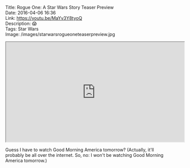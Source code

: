 Title: Rogue One: A Star Wars Story Teaser Preview  
Date: 2016-04-06 16:36  
Link: https://youtu.be/MaYv3Y8tyoQ  
Description: 😱  
Tags: Star Wars  
Image: /images/starwarsrogueoneteaserpreview.jpg  

<iframe class="radius" width="560" height="315" src="https://www.youtube-nocookie.com/embed/MaYv3Y8tyoQ?rel=0&amp;showinfo=0" allowfullscreen></iframe>

Guess I have to watch Good Morning America tomorrow? (Actually, it'll probably be all over the internet. So, no: I won't be watching Good Morning America tomorrow.)